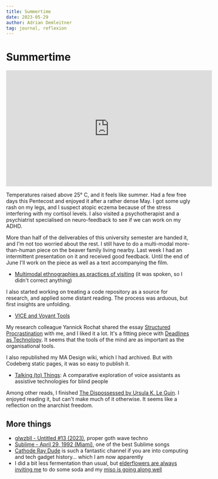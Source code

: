 ```yaml
---
title: Summertime
date: 2023-05-29
author: Adrian Demleitner
tag: journal, reflexion
---
```

# Summertime
<iframe width="560" height="315" src="https://www.youtube.com/embed/2yT8RsCarJA?controls=0" title="YouTube video player" frameborder="0" allow="accelerometer; autoplay; clipboard-write; encrypted-media; gyroscope; picture-in-picture; web-share" allowfullscreen></iframe>

Temperatures raised above 25° C, and it feels like summer. Had a few free days this Pentecost and enjoyed it after a rather dense May. I got some ugly rash on my legs, and I suspect atopic eczema because of the stress interfering with my cortisol levels. I also visited a psychotherapist and a psychiatrist specialised on neuro-feedback to see if we can work on my ADHD. 

More than half of the deliverables of this university semester are handed it, and I'm not too worried about the rest. I still have to do a multi-modal more-than-human piece on the beaver family living nearby. Last week I had an intermittent presentation on it and received good feedback. Until the end of June I'll work on the piece as well as a text accompanying the film.

- [Multimodal ethnographies as practices of visiting](o/v/multimodal_ethnographies_as_practices_of_visiting.md) (it was spoken, so I didn't correct anything)

I also started working on treating a code repository as a source for research, and applied some distant reading. The process was arduous, but first insights are unfolding. 

- [VICE and Voyant Tools](https://dissertation.thgie.ch/journal/2023-05-07.html)

My research colleague Yannick Rochat shared the essay [Structured Procrastination](https://web.archive.org/web/20230606020440/https://structuredprocrastination.com/) with me, and I liked it a lot. It's a fitting piece with [Deadlines as Technology](https://web.archive.org/web/20230526081541/https://blog.jim-nielsen.com/2023/deadlines-as-technology/). It seems that the tools of the mind are as important as the organisational tools.

I also republished my MA Design wiki, which I had archived. But with Codeberg static pages, it was so easy to publish it.

- [Talking (to) Things](http://ma-design.thgie.ch/): A comparative exploration of voice assistants as assistive technologies for blind people

Among other reads, I finished [The Dispossessed by Ursula K. Le Guin](https://wyrms.de/book/2/s/the-dispossessed). I enjoyed reading it, but can't make much of it otherwise. It seems like a reflection on the anarchist freedom.

## More things
- [glwzbll - Untitled #13 (2023)](https://youtu.be/RDp1wpxZixA), proper goth wave techno
- [Sublime - April 29, 1992 (Miami)](https://www.youtube.com/watch?v=4ttchToDa7Y), one of the best Sublime songs
- [Cathode Ray Dude](https://www.youtube.com/channel/UCXnNibvR_YIdyPs8PZIBoEw) is such a fantastic channel if you are into computing and tech gadget history… which I am now apparently
- I did a bit less fermentation than usual, but [elderflowers are always inviting me](https://post.lurk.org/@thgie/110445429657416533) to do some soda and my [miso is going along well](https://post.lurk.org/@thgie/110442347097942374)